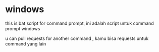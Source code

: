 # windows
this is bat script for command prompt, ini adalah script untuk command prompt windows

u can pull requests for another command , kamu bisa requests untuk command yang lain
